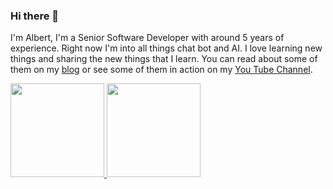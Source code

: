### Hi there 👋

I'm Albert, I'm a Senior Software Developer with around 5 years of experience. Right now I'm into all things chat bot and AI. I love learning new things and sharing the new things that I learn. You can read about some of them on my [blog](https://dev.to/albertbennett) or see some of them in action on my [You Tube Channel](https://www.youtube.com/channel/UC3A1KLrFbFRDIRaT5MK4ZMg).

<div>
  <a href="https://github.com/Albert-Bennett">
    <img height="150em" src="https://github-readme-stats.vercel.app/api?username=Albert-Bennett&show_icons=true&theme=dracula&include_all_commits=true&count_private=true"/>
    <img height="150em" src="https://github-readme-stats.vercel.app/api/top-langs/?username=Albert-Bennett&layout=compact&langs_count=8&theme=dracula"/>
</div>

<!--
**Albert-Bennett/Albert-Bennett** is a ✨ _special_ ✨ repository because its `README.md` (this file) appears on your GitHub profile.

Here are some ideas to get you started:

- 🔭 I’m currently working on ...
- 🌱 I’m currently learning ...
- 👯 I’m looking to collaborate on ...
- 🤔 I’m looking for help with ...
- 💬 Ask me about ...
- 📫 How to reach me: ...
- 😄 Pronouns: ...
- ⚡ Fun fact: ...
-->
